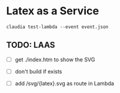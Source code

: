 # Latex as a Service

```
claudia test-lambda --event event.json
```

## TODO: LAAS

- [ ] get ./index.htm to show the SVG
- [ ] don't build if exists
- [ ] add /svg/{latex}.svg as route in Lambda


